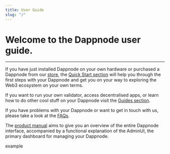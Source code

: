 ```yaml
---
title: User Guide
slug: "/"
---
```


# Welcome to the Dappnode user guide.

---

If you have just installed Dappnode on your own hardware or purchased a Dappnode from our [store](https://shop.dappnode.io/), the [Quick Start section](/user/quick-start/first-steps) will help you through the first steps with your Dappnode and get you on your way to exploring the Web3 ecosystem on your own terms.

If you want to run your own validator, access decentralised apps, or learn how to do other cool stuff on your Dappnode visit the [Guides section](/user/guides/).

If you have problems with your Dappnode or want to get in touch with us, please take a look at the [FAQs](/user/faq/general).

The [product manual](/user/product-manual/dashboard) aims to give you an overview of the entire Dappnode interface, accompanied by a functional explanation of the AdminUI, the primary dashboard for managing your Dappnode.

example
